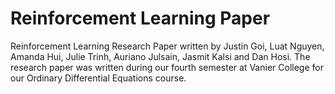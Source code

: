 # Reinforcement Learning Paper
Reinforcement Learning Research Paper written by Justin Goi, Luat Nguyen, Amanda Hui, Julie Trinh, Auriano Julsain, Jasmit Kalsi and Dan Hosi. The research paper was written during our fourth semester at Vanier College for our Ordinary Differential Equations course. 
